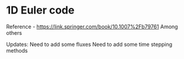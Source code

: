 # 1D Euler code
Reference - 
https://link.springer.com/book/10.1007%2Fb79761
Among others

Updates:
Need to add some fluxes
Need to add some time stepping methods
